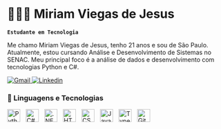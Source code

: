 # 👩🏻‍💻 Miriam Viegas de Jesus

**`Estudante em Tecnologia`**

Me chamo Miriam Viegas de Jesus, tenho 21 anos e sou de São Paulo. Atualmente, estou cursando Análise e Desenvolvimento de Sistemas no SENAC. Meu principal foco é a análise de dados e desenvolvimento com tecnologias Python e C#.

<div> 
  <a href = "mailto:miriamviegasdejesus@gmail.com">
  <img src="https://img.shields.io/badge/-Gmail-%23E4405F?style=for-the-badge&logo=gmail&logoColor=white" target="_blank"alt="Gmail">
  </a>
  <a href="https://www.linkedin.com/in/miriam-viegas/" target="_blank">
  <img src="https://img.shields.io/badge/-LinkedIn-%230077B5?style=for-the-badge&logo=linkedin&logoColor=white" target="_blank"alt="Linkedin">
  </a> 
</div>

### 🤖 Linguagens e Tecnologias


<img 
    align="left" 
    alt="Python"
    title="Python" 
    width="30px" 
    style="padding-right: 10px;" 
    src="https://cdn.jsdelivr.net/gh/devicons/devicon@latest/icons/python/python-original.svg" 
/>

<img
    align="left" 
    alt="C#"
    title="C#" 
    width="30px" 
    style="padding-right: 10px;" 
    src="https://cdn.jsdelivr.net/gh/devicons/devicon@latest/icons/csharp/csharp-original.svg" 
/>
          

<img
    align="left" 
    alt=".NET Core"
    title=".NET Core" 
    width="30px" 
    style="padding-right: 10px;" 
    src="https://cdn.jsdelivr.net/gh/devicons/devicon@latest/icons/dotnetcore/dotnetcore-original.svg" 
/>
          
<img 
    align="left" 
    alt="HTML"
    title="HTML" 
    width="30px" 
    style="padding-right: 10px;" 
    src="https://cdn.jsdelivr.net/gh/devicons/devicon@latest/icons/html5/html5-original.svg" 
/>
<img 
    align="left" 
    alt="CSS" 
    title="CSS"
    width="30px" 
    style="padding-right: 10px;" 
    src="https://cdn.jsdelivr.net/gh/devicons/devicon@latest/icons/css3/css3-original.svg" 
/>
<img 
    align="left" 
    alt="JavaScript" 
    title="JavaScript"
    width="30px" 
    style="padding-right: 10px;" 
    src="https://cdn.jsdelivr.net/gh/devicons/devicon@latest/icons/javascript/javascript-original.svg" 
/>
<img 
    align="left" 
    alt="TypeScript"
    title="TypeScript" 
    width="30px" 
    style="padding-right: 10px;" 
    src="https://cdn.jsdelivr.net/gh/devicons/devicon@latest/icons/typescript/typescript-original.svg" 
/>

<img 
    align="left" 
    alt="Git" 
    title="Git"
    width="30px" 
    style="padding-right: 10px;" 
    src="https://cdn.jsdelivr.net/gh/devicons/devicon@latest/icons/git/git-original.svg" 
/>

